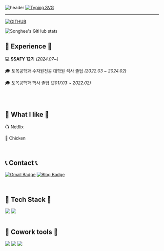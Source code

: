 <!--
## Hi there 👋


**shlee1103/shlee1103** is a ✨ _special_ ✨ repository because its `README.md` (this file) appears on your GitHub profile.

Here are some ideas to get you started:

- 🔭 I’m currently working on ...
- 🌱 I’m currently learning ...
- 👯 I’m looking to collaborate on ...
- 🤔 I’m looking for help with ...
- 💬 Ask me about ...
- 📫 How to reach me: ...
- 😄 Pronouns: ...
- ⚡ Fun fact: ...
-->


![header](https://capsule-render.vercel.app/api?type=waving&color=D87093EE&text=&animation=twinkling&height=80)
[![Typing SVG](https://readme-typing-svg.demolab.com?font=Alkatra&weight=500&size=45&duration=4000&pause=3&color=D87093EE&center=false&vCenter=false&multiline=true&repeat=true&width=1000&height=100&lines=Welcome+to+Songhee's+GitHub!👋)](https://git.io/typing-svg)
 
<div align="left">
 
 ---
  
[![GITHUB](https://hits.seeyoufarm.com/api/count/incr/badge.svg?url=https%3A%2F%2Fgithub.com%2Fysjang0926&count_bg=%23D7D265&title_bg=%23252222&icon=github.svg&icon_color=%23E7E7E7&title=GITHUB&edge_flat=false)](https://github.com/shlee1103)

![Songhee's GitHub stats](https://github-readme-stats.vercel.app/api?username=shlee1103&theme=buefy&show_icons=true)


## 💪 Experience 💪
💻 **SSAFY 12기** _(2024.07~)_

🎓 토목공학과 수자원전공 대학원 석사 졸업 _(2022.03 ~ 2024.02)_

🎓 토목공학과 학사 졸업 _(2017.03 ~ 2022.02)_

<br>

<!--
## 📝 paper 📝
📄 [Journal of Hydrology 국외논문 게재] *2024.02, Journal of Hydrology: Regional Studies*
<br> &nbsp; &nbsp; Climate change impact assessment on water resources management using a combined multi-model approach in South Korea

📄 [KWRA 국내논문 게재] *2024.02, 한국수자원학회*
<br> &nbsp; &nbsp; 셀룰러 오토마타 기반 도시침수 및 물순환 해석 모형 CAW의 개발 및 적용

📄 [KWRA 국내논문 게재] *2024.01, 한국수자원학회*
<br> &nbsp; &nbsp; 고해상도 도시 침수 해석을 위한 딥러닝 기반 초해상화 기술 적용

📄 [KSCE 국내논문 게재] *2023.01, 대한토목학회*
<br> &nbsp; &nbsp; 집중형 모형 IHACRES와 GR4J를 이용한 강수 및 기온 변동성에 대한 유출 해석 민감도 평가

<br>

## 🏆 Award 🏆

🥈 [2024년 한국수자원학회 올해의 논문상] *2024.05.10*
<br> &nbsp; &nbsp; 고해상도 도시 침수 해석을 위한 딥러닝 기반 초해상화 기술 적용

🥉 [2023년 한국수자원학회 학술발표대회 우수논문상] *2022.05.26*
<br> &nbsp; &nbsp; 셀룰러 오토마타 기반 CA-Urban 모형의 개발 및 침수해석 평가 : Portland 도심 적용 사례

🏅 [2023년 한국방재학회 학술발표대회 우수논문상] *2023.02.17*
<br> &nbsp; &nbsp; 셀룰러 오토마타 기반 도시침수 해석 모형 CA-Urban의 개발 및 적용성 평가

-->

<br>

## 💜 What I like 💜
📺 Netflix

🍗 Chicken

<br>
 
## 📞 Contact 📞
[![Gmail Badge](https://img.shields.io/badge/Gmail-D14836?style=flat&logo=Gmail&logoColor=white)](mailto:shee981103@gmail.com) 
[![Blog Badge](https://img.shields.io/badge/Blog-555263?style=flat&logoColor=white)](https://blog.naver.com/hd05025)

<br>

## 🔨 Tech Stack 🔨
<div style="display:flex; flex-direction:row;">
    <img src="https://img.shields.io/badge/R-276DC3?style=flat-square&logo=R&logoColor=white"/></a>&nbsp
    <img src="https://img.shields.io/badge/python-3776AB?style=flat-square&logo=python&logoColor=white"> 
   <!-- <img src="https://img.shields.io/badge/html5-E34F26?style=flat-square&logo=html5&logoColor=white"> 
    <img src="https://img.shields.io/badge/css-1572B6?style=flat-square&logo=css3&logoColor=white"> 
    <img src="https://img.shields.io/badge/javascript-F7DF1E?style=flat-square&logo=javascript&logoColor=black"> 
    <img src="https://img.shields.io/badge/Backbone.js-0071B5?style=flat-square&logo=backbone.js&logoColor=black"> -->
    
</div><br>
</div>

## 📢 Cowork tools 📢
<div>
<img src="https://img.shields.io/badge/GitHub-181717?style=flat-square&logo=GitHub&logoColor=white"/>
<img src="https://img.shields.io/badge/Notion-FFE4AF?style=flat-square&logo=Notion&logoColor=black"/>
<img src="https://img.shields.io/badge/Slack-FF6C37?style=flat-square&logo=Slack&logoColor=white"/>
</div>
